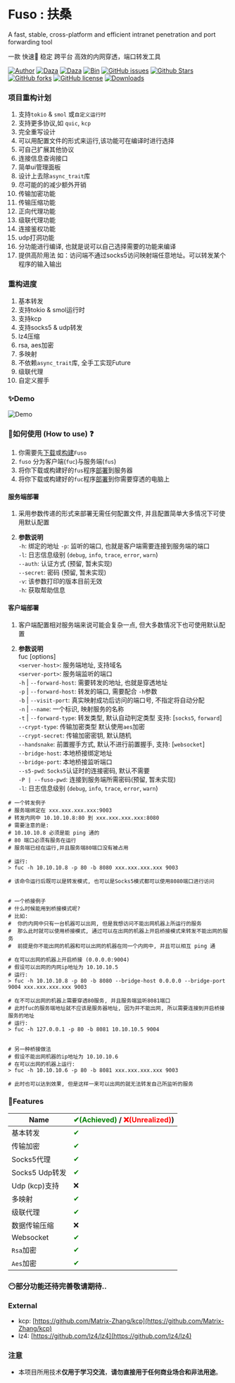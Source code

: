 # Fuso :  扶桑
A fast, stable, cross-platform and efficient intranet penetration and port forwarding tool

一款 快速🚀 稳定 跨平台 高效的内网穿透，端口转发工具

[![Author](https://img.shields.io/badge/Author-editso-blueviolet)](https://github.com/editso) 
[![Daza](https://img.shields.io/badge/Misc-1x2Bytes-blueviolet)](https://github.com/B1eed) 
[![Daza](https://img.shields.io/badge/Misc-ifishzz-blueviolet)](https://github.com/ifishzz) 
[![Bin](https://img.shields.io/badge/Fuso-Bin-ff69b4)](https://github.com/editso/fuso/releases) 
[![GitHub issues](https://img.shields.io/github/issues/editso/fuso)](https://github.com/editso/fuso/issues) 
[![Github Stars](https://img.shields.io/github/stars/editso/fuso)](https://github.com/editso/fuso) 
[![GitHub forks](https://img.shields.io/github/forks/editso/fuso)](https://github.com/editso/fuso)
[![GitHub license](https://img.shields.io/github/license/editso/fuso)](https://github.com/editso/fuso)
[![Downloads](https://img.shields.io/github/downloads/editso/fuso/total?label=Release%20Download)](https://github.com/editso/fuso/releases/latest)


### 项目重构计划
1. 支持`tokio` & `smol` 或`自定义运行时`
2. 支持更多协议,如 `quic`, `kcp`
3. 完全重写设计
4. 可以用配置文件的形式来运行,该功能可在编译时进行选择
5. 可自己扩展其他协议
6. 连接信息查询接口
7. 简单ui管理面板
8. 设计上去除`async_trait`库
9. 尽可能的的减少额外开销
10. 传输加密功能
12. 传输压缩功能
13. 正向代理功能
14. 级联代理功能
15. 连接鉴权功能
16. udp打洞功能
17. 分功能进行编译, 也就是说可以自己选择需要的功能来编译
18. 提供高阶用法 如：访问端不通过socks5访问映射端任意地址。可以转发某个程序的输入输出

### 重构进度
1. 基本转发
2. 支持tokio & smol运行时
3. 支持kcp
4. 支持socks5 & udp转发
5. lz4压缩
6. rsa, aes加密
8. 多映射
9. 不依赖`async_trait`库, 全手工实现Future
10. 级联代理
11. 自定义握手


### ✨Demo

![Demo](demo/demo.gif)


### 👀如何使用 (How to use) ❓
1. 你需要先[下载](https://github.com/editso/fuso/releases/latest)或[构建](#Build)`Fuso`
2. `fuso` 分为客户端(`fuc`)与服务端(`fus`)
3. 将你下载或构建好的`fus`程序[部署](#服务端部署)到服务器
4. 将你下载或构建好的`fuc`程序[部署](#客户端部署)到你需要穿透的电脑上

#### 服务端部署
1. 采用参数传递的形式来部署无需任何配置文件, 并且配置简单大多情况下可使用默认配置

2. **参数说明**    
`-h`: 绑定的地址
`-p`: 监听的端口, 也就是客户端需要连接到服务端的端口  
`-l`: 日志信息级别 (`debug`, `info`, `trace`, `error`, `warn`)  
`--auth`: 认证方式 (预留, 暂未实现)   
`--secret`: 密码 (预留, 暂未实现)  
`-v`: 该参数打印的版本目前无效  
`-h`: 获取帮助信息


#### 客户端部署
1. 客户端配置相对服务端来说可能会复杂一点, 但大多数情况下也可使用默认配置
 
2. **参数说明**   
fuc [options] <server-host> <server-port>  
`<server-host>`: 服务端地址, 支持域名  
`<server-port>`: 服务端监听的端口  
`-h` | `--forward-host`: 需要转发的地址, 也就是穿透地址  
`-p` | `--forward-host`: 转发的端口, 需要配合 `-h`参数  
`-b` | `--visit-port`: 真实映射成功后访问的端口号, 不指定将自动分配  
`-n` | `--name`: 一个标识, 映射服务的名称   
`-t` | `--forward-type`: 转发类型, 默认自动判定类型 支持: [`socks5`, `forward`]  
`--crypt-type`: 传输加密类型 默认使用`aes`加密  
`--crypt-secret`: 传输加密密钥, 默认随机  
`--handsnake`: 前置握手方式, 默认不进行前置握手, 支持: [`websocket`]  
`--bridge-host`: 本地桥接绑定地址    
`--bridge-port`: 本地桥接监听端口    
`--s5-pwd`: `Socks5`认证时的连接密码, 默认不需要  
`-P | --fuso-pwd`: 连接到服务端所需密码(预留, 暂未实现)  
`-l`: 日志信息级别 (`debug`, `info`, `trace`, `error`, `warn`)  

```
# 一个转发例子
# 服务端绑定在 xxx.xxx.xxx.xxx:9003
# 转发内网中 10.10.10.8:80 到 xxx.xxx.xxx.xxx:8080
# 需要注意的是:
# 10.10.10.8 必须是能 ping 通的
# 80 端口必须有服务在运行
# 服务端已经在运行,并且服务端80端口没有被占用

# 运行: 
> fuc -h 10.10.10.8 -p 80 -b 8080 xxx.xxx.xxx.xxx 9003

# 该命令运行后既可以是转发模式, 也可以是Socks5模式都可以使用8080端口进行访问


# 一个桥接例子
# 什么时候能用到桥接模式呢? 
# 比如: 
#  你的内网中只有一台机器可以出网, 但是我想访问不能出网机器上所运行的服务
#  那么此时就可以使用桥接模式, 通过可以在出网的机器上开启桥接模式来转发不能出网的服务
#  前提是你不能出网的机器和可以出网的机器在同一个内网中, 并且可以相互 ping 通

# 在可以出网的机器上开启桥接 (0.0.0.0:9004)
# 假设可以出网的内网ip地址为 10.10.10.5
# 运行:
> fuc -h 10.10.10.8 -p 80 -b 8080 --bridge-host 0.0.0.0 --bridge-port 9004 xxx.xxx.xxx.xxx 9003

# 在不可以出网的机器上需要穿透80服务, 并且服务端监听8081端口
# 此时fuc的服务端地址就不应该是服务器地址, 因为并不能出网, 所以需要连接到开启桥接服务的地址
# 运行:
> fuc -h 127.0.0.1 -p 80 -b 8081 10.10.10.5 9004


# 另一种桥接做法
# 假设不能出网机器的ip地址为 10.10.10.6
# 在可以出网的机器上运行:
> fuc -h 10.10.10.6 -p 80 -b 8081 xxx.xxx.xxx.xxx 9003

# 此时也可以达到效果, 但是这样一来可以出网的就无法转发自己所监听的服务

```


### 🤔Features
| Name           | <font color="green">✔(Achieved)</font> / <font color="red">❌(Unrealized)</font>) |
| -------------- | -------------------------------------------------------------------------------- |
| 基本转发       | <font color="green">✔</font>                                                     |
| 传输加密       | <font color="green">✔</font>                                                     |
| Socks5代理     | <font color="green">✔</font>                                                     |
| Socks5 Udp转发 | <font color="green">✔</font>                                                     |
| Udp (kcp)支持  | ❌                                                                                |
| 多映射         | <font color="green">✔</font>                                                     |
| 级联代理       | <font color="green">✔</font>                                                     |
| 数据传输压缩   | ❌                                                                                |
| Websocket      | <font color="green">✔</font>                                                     |
| `Rsa`加密      | <font color="green">✔</font>                                                     |
| `Aes`加密      | <font color="green">✔</font>                                                     |

### 😶部分功能还待完善敬请期待..


### External
+ kcp: [https://github.com/Matrix-Zhang/kcp](https://github.com/Matrix-Zhang/kcp)
+ lz4: [https://github.com/lz4/lz4](https://github.com/lz4/lz4)

### 注意
- 本项目所用技术**仅用于学习交流**，**请勿直接用于任何商业场合和非法用途**。

